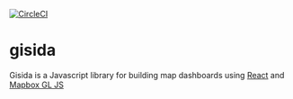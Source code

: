 [![CircleCI](https://circleci.com/gh/onaio/gisida.svg?style=svg&circle-token=f208fd6ec8d6c2990a75c21602b0da14ed63b59b)](https://circleci.com/gh/onaio/gisida)

# gisida
Gisida is a Javascript library for building map dashboards using [React](https://github.com/facebook/react) and [Mapbox GL JS](https://github.com/mapbox/mapbox-gl-js)
